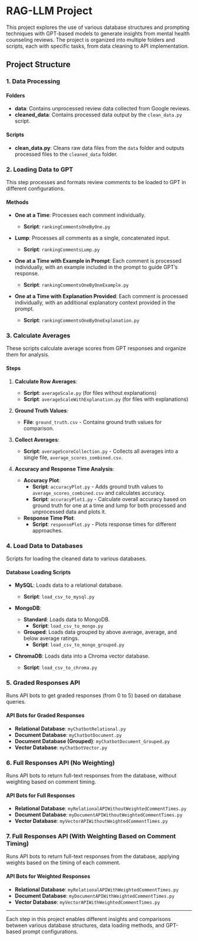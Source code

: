 # RAG-LLM Project

This project explores the use of various database structures and prompting techniques with GPT-based models to generate insights from mental health counseling reviews. The project is organized into multiple folders and scripts, each with specific tasks, from data cleaning to API implementation.

## Project Structure

### 1. Data Processing

#### Folders
- **data**: Contains unprocessed review data collected from Google reviews.
- **cleaned_data**: Contains processed data output by the `clean_data.py` script.

#### Scripts
- **clean_data.py**: Cleans raw data files from the `data` folder and outputs processed files to the `cleaned_data` folder.

### 2. Loading Data to GPT

This step processes and formats review comments to be loaded to GPT in different configurations.

#### Methods
- **One at a Time**: Processes each comment individually.
  - **Script**: `rankingCommentsOneByOne.py`
  
- **Lump**: Processes all comments as a single, concatenated input.
  - **Script**: `rankingCommentsLump.py`
  
- **One at a Time with Example in Prompt**: Each comment is processed individually, with an example included in the prompt to guide GPT’s response.
  - **Script**: `rankingCommentsOneByOneExample.py`
  
- **One at a Time with Explanation Provided**: Each comment is processed individually, with an additional explanatory context provided in the prompt.
  - **Script**: `rankingCommentsOneByOneExplanation.py`

### 3. Calculate Averages

These scripts calculate average scores from GPT responses and organize them for analysis.

#### Steps
1. **Calculate Row Averages**:
   - **Script**: `averageScale.py` (for files without explanations)
   - **Script**: `averageScaleWithExplanation.py` (for files with explanations)
   
2. **Ground Truth Values**:
   - **File**: `ground_truth.csv` - Contains ground truth values for comparison.

3. **Collect Averages**:
   - **Script**: `averageScoreCollection.py` - Collects all averages into a single file, `average_scores_combined.csv`.
   
4. **Accuracy and Response Time Analysis**:
   - **Accuracy Plot**:
     - **Script**: `accuracyPlot.py` - Adds ground truth values to `average_scores_combined.csv` and calculates accuracy.
     - **Script**: `accuracyPlot1.py` - Calculate overall accuracy based on ground truth for one at a time and lump for both processed and unprocessed data and plots it.
   - **Response Time Plot**:
     - **Script**: `responsePlot.py` - Plots response times for different approaches.

### 4. Load Data to Databases

Scripts for loading the cleaned data to various databases.

#### Database Loading Scripts
- **MySQL**: Loads data to a relational database.
  - **Script**: `load_csv_to_mysql.py`
  
- **MongoDB**:
  - **Standard**: Loads data to MongoDB.
    - **Script**: `load_csv_to_mongo.py`
  - **Grouped**: Loads data grouped by above average, average, and below average ratings.
    - **Script**: `load_csv_to_mongo_grouped.py`
    
- **ChromaDB**: Loads data into a Chroma vector database.
  - **Script**: `load_csv_to_chroma.py`

### 5. Graded Responses API

Runs API bots to get graded responses (from 0 to 5) based on database queries.

#### API Bots for Graded Responses
- **Relational Database**: `myChatbotRelational.py`
- **Document Database**: `myChatbotDocument.py`
- **Document Database (Grouped)**: `myChatbotDocument_Grouped.py`
- **Vector Database**: `myChatbotVector.py`

### 6. Full Responses API (No Weighting)

Runs API bots to return full-text responses from the database, without weighting based on comment timing.

#### API Bots for Full Responses
- **Relational Database**: `myRelationalAPIWithoutWeightedCommentTimes.py`
- **Document Database**: `myDocumentAPIWithoutWeightedCommentTimes.py`
- **Vector Database**: `myVectorAPIWithoutWeightedCommentTimes.py`

### 7. Full Responses API (With Weighting Based on Comment Timing)

Runs API bots to return full-text responses from the database, applying weights based on the timing of each comment.

#### API Bots for Weighted Responses
- **Relational Database**: `myRelationalAPIWithWeightedCommentTimes.py`
- **Document Database**: `myDocumentAPIWithWeightedCommentTimes.py`
- **Vector Database**: `myVectorAPIWithWeightedCommentTimes.py`

---

Each step in this project enables different insights and comparisons between various database structures, data loading methods, and GPT-based prompt configurations.
